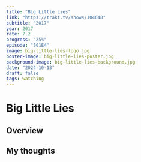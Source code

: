 ```yaml
---
title: "Big Little Lies"
link: "https://trakt.tv/shows/104648"
subtitle: "2017"
year: 2017
rate: 7.2
progress: "25%"
episode: "S01E4"
image: big-little-lies-logo.jpg
poster-image: big-little-lies-poster.jpg
background-image: big-little-lies-background.jpg
date: "2024-10-13"
draft: false
tags: watching
---
```


# Big Little Lies

## Overview



## My thoughts
